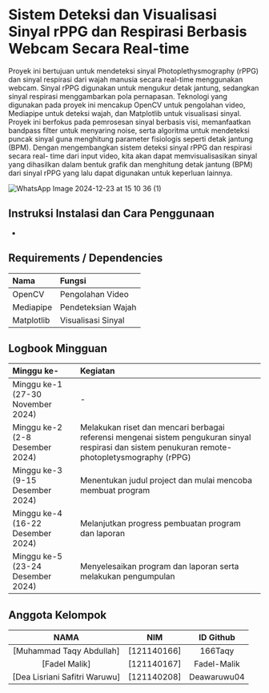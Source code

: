 # Sistem Deteksi dan Visualisasi Sinyal rPPG dan Respirasi Berbasis Webcam Secara Real-time
Proyek ini bertujuan untuk mendeteksi sinyal Photoplethysmography (rPPG) dan sinyal respirasi dari
wajah manusia secara real-time menggunakan webcam. Sinyal rPPG digunakan untuk mengukur detak
jantung, sedangkan sinyal respirasi menggambarkan pola pernapasan. Teknologi yang digunakan pada
proyek ini mencakup OpenCV untuk pengolahan video, Mediapipe untuk deteksi wajah, dan Matplotlib
untuk visualisasi sinyal. Proyek ini berfokus pada pemrosesan sinyal berbasis visi, memanfaatkan
bandpass filter untuk menyaring noise, serta algoritma untuk mendeteksi puncak sinyal guna menghitung
parameter fisiologis seperti detak jantung (BPM).
Dengan mengembangkan sistem deteksi sinyal rPPG dan respirasi secara real-
time dari input video, kita akan dapat memvisualisasikan sinyal yang dihasilkan dalam bentuk grafik dan
menghitung detak jantung (BPM) dari sinyal rPPG yang lalu dapat digunakan untuk keperluan lainnya.

![WhatsApp Image 2024-12-23 at 15 10 36 (1)](https://github.com/user-attachments/assets/d782b979-5266-4699-bbd3-40312333ff72)

## Instruksi Instalasi dan Cara Penggunaan
-

## Requirements / Dependencies
Nama                           | Fungsi
:-------------------------------      | :-------------
OpenCV          | Pengolahan Video
Mediapipe       | Pendeteksian Wajah
Matplotlib      | Visualisasi Sinyal

## Logbook Mingguan
Minggu ke-                            | Kegiatan
:-------------------------------      | :-------------
Minggu ke-1 (27-30 November 2024)     | -
Minggu ke-2 (2-8 Desember 2024)       | Melakukan riset dan mencari berbagai referensi mengenai sistem pengukuran sinyal respirasi dan sistem penukuran remote-photopletysmography (rPPG)
Minggu ke-3 (9-15 Desember 2024)      | Menentukan judul project dan mulai mencoba membuat program
Minggu ke-4 (16-22 Desember 2024)     | Melanjutkan progress pembuatan program dan laporan
Minggu ke-5 (23-24 Desember 2024)     | Menyelesaikan program dan laporan serta melakukan pengumpulan


## Anggota Kelompok
NAMA                             | NIM             | ID Github
:------------------------------: | :-------------: | :---------------:
[Muhammad Taqy Abdullah]         | [121140166]     | 166Taqy
[Fadel Malik]                    | [121140167]     | Fadel-Malik
[Dea Lisriani Safitri Waruwu]    | [121140208]     | Deawaruwu04
